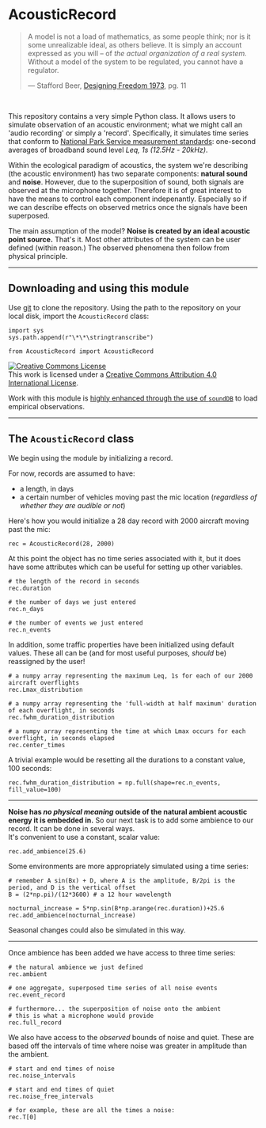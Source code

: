 # AcousticRecord

>A model is not a load of mathematics, as some people think; nor is it some unrealizable ideal, as others believe. It is simply an account expressed as you will – of *the actual organization of a real system.* Without a model of the system to be regulated, you cannot have a regulator.
>
>— Stafford Beer, [Designing Freedom 1973](http://ada.evergreen.edu/~arunc/texts/cybernetics/beer/book.pdf), pg. 11

<br>

This repository contains a very simple Python class. It allows users to simulate observation of an acoustic environment; what we might call an 'audio recording' or simply a 'record'. Specifically, it simulates time series that conform to [National Park Service measurement standards](https://www.nps.gov/subjects/sound/upload/NSNSDTrainingManual_AcousticalAmbientMonitoring-508.pdf): one-second averages of broadband sound level *Leq, 1s (12.5Hz - 20kHz)*. <br>

Within the ecological paradigm of acoustics, the system we're describing (the acoustic environment) has two separate components: **natural sound** and **noise**. However, due to the superposition of sound, both signals are observed at the microphone together. Therefore it is of great interest to have the means to control each component indepenantly. Especially so if we can describe effects on observed metrics once the signals have been superposed.<br>

The main assumption of the model? **Noise is created by an ideal acoustic point source.** That's it. Most other attributes of the system can be user defined (within reason.) The observed phenomena then follow from physical principle.<br>

----

## Downloading and using this module

Use [git](https://git-scm.com/) to clone the repository.  Using the path to the repository on your local disk, import the `AcousticRecord` class: 

```
import sys
sys.path.append(r"\*\*\stringtranscribe")

from AcousticRecord import AcousticRecord
```

<a rel="license" href="http://creativecommons.org/licenses/by/4.0/"><img alt="Creative Commons License" style="border-width:0" src="https://i.creativecommons.org/l/by/4.0/88x31.png" /></a><br />This work is licensed under a <a rel="license" href="http://creativecommons.org/licenses/by/4.0/">Creative Commons Attribution 4.0 International License</a>.

Work with this module is [highly enhanced through the use of `soundDB`](https://github.com/gjoseph92/soundDB) to load empirical observations.

----

## The `AcousticRecord` class

We begin using the module by initializing a record. 

For now, records are assumed to have:

- a length, in days
- a certain number of vehicles moving past the mic location (*regardless of whether they are audible or not*)

Here's how you would initialize a 28 day record with 2000 aircraft moving past the mic:
```
rec = AcousticRecord(28, 2000)
```
At this point the object has no time series associated with it, but it does have some attributes which can be useful for setting up other variables.

```
# the length of the record in seconds
rec.duration 

# the number of days we just entered
rec.n_days 

# the number of events we just entered
rec.n_events 
```
In addition, some traffic properties have been initialized using default values. These all can be (and for most useful purposes, *should* be) reassigned by the user!
```
# a numpy array representing the maximum Leq, 1s for each of our 2000 aircraft overflights 
rec.Lmax_distribution 

# a numpy array representing the 'full-width at half maximum' duration of each overflight, in seconds
rec.fwhm_duration_distribution

# a numpy array representing the time at which Lmax occurs for each overflight, in seconds elapsed
rec.center_times
```
A trivial example would be resetting all the durations to a constant value, 100 seconds:
```
rec.fwhm_duration_distribution = np.full(shape=rec.n_events, fill_value=100)
```

---

**Noise has *no physical meaning* outside of the natural ambient acoustic energy it is embedded in.** So our next task is to add some ambience to our record. It can be done in several ways.
<br>
It's convenient to use a constant, scalar value:
```
rec.add_ambience(25.6)
```
Some environments are more appropriately simulated using a time series:
```
# remember A sin(Bx) + D, where A is the amplitude, B/2pi is the period, and D is the vertical offset
B = (2*np.pi)/(12*3600) # a 12 hour wavelength

nocturnal_increase = 5*np.sin(B*np.arange(rec.duration))+25.6
rec.add_ambience(nocturnal_increase)
```
Seasonal changes could also be simulated in this way. <br>

---

Once ambience has been added we have access to three time series: 
```
# the natural ambience we just defined
rec.ambient 

# one aggregate, superposed time series of all noise events
rec.event_record

# furthermore... the superposition of noise onto the ambient
# this is what a microphone would provide
rec.full_record
```
We also have access to the *observed* bounds of noise and quiet. These are based off the intervals of time where noise was greater in amplitude than the ambient.
```
# start and end times of noise
rec.noise_intervals

# start and end times of quiet
rec.noise_free_intervals

# for example, these are all the times a noise:
rec.T[0]
